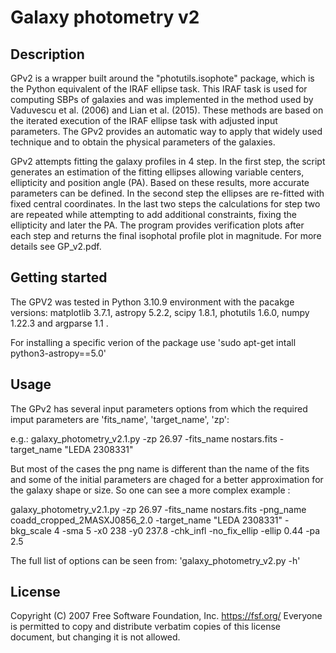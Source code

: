 # Galaxy photometry v2  

## Description 

GPv2 is a wrapper built around the "photutils.isophote" package, which is the Python equivalent of the IRAF ellipse task. This IRAF task is used for computing SBPs of galaxies and was implemented in the method used by Vaduvescu et al. (2006) and Lian et al. (2015). These methods are based on the iterated execution of the IRAF ellipse task with adjusted input parameters.  The GPv2 provides an  automatic way to apply that widely used technique and to obtain the physical parameters of the galaxies.  

GPv2 attempts  fitting  the galaxy profiles in 4 step. In the first step, the script generates an estimation of the fitting ellipses allowing variable centers, ellipticity and position angle (PA). Based on these results, more accurate parameters can be defined. In the second step the ellipses are re-fitted with fixed central coordinates. In the last two steps the calculations for step two are repeated while attempting to add additional constraints, fixing the ellipticity and later the PA. The  program provides  verification plots  after each step and  returns the final isophotal profile plot in magnitude.  For more details see GP_v2.pdf.

## Getting started

The GPV2 was tested in  Python 3.10.9 environment with the pacakge versions:  matplotlib 3.7.1, astropy 5.2.2, scipy 1.8.1, photutils 1.6.0, numpy 1.22.3 and argparse 1.1 . 

For installing a specific verion of the package use 'sudo apt-get intall python3-astropy==5.0'

## Usage

The GPv2 has several input parameters options from which the  required imput parameters are 'fits_name', 'target_name', 'zp': 

e.g.: galaxy_photometry_v2.1.py -zp 26.97 -fits_name  nostars.fits -target_name "LEDA 2308331"  

But most of the cases the png name is different than the name of the fits and  some of the initial parameters are chaged  for a better approximation for the galaxy  shape or size. So one can see a more complex example :

galaxy_photometry_v2.1.py -zp 26.97 -fits_name  nostars.fits  -png_name coadd_cropped_2MASXJ0856_2.0 -target_name "LEDA 2308331" -bkg_scale 4 -sma 5 -x0 238 -y0 237.8   -chk_infl  -no_fix_ellip  -ellip 0.44  -pa 2.5 

The full list of options can be seen from: 'galaxy_photometry_v2.py -h'

## License

Copyright (C) 2007 Free Software Foundation, Inc. https://fsf.org/ Everyone is permitted to copy and distribute verbatim copies of this license document, but changing it is not allowed.
